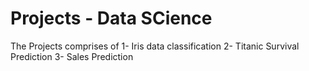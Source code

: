 # Projects - Data SCience
The Projects comprises of 
 1- Iris data classification
 2- Titanic Survival Prediction
 3- Sales Prediction
